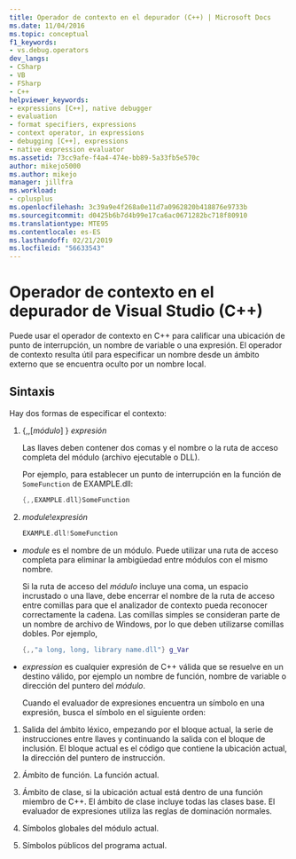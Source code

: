 ```yaml
---
title: Operador de contexto en el depurador (C++) | Microsoft Docs
ms.date: 11/04/2016
ms.topic: conceptual
f1_keywords:
- vs.debug.operators
dev_langs:
- CSharp
- VB
- FSharp
- C++
helpviewer_keywords:
- expressions [C++], native debugger
- evaluation
- format specifiers, expressions
- context operator, in expressions
- debugging [C++], expressions
- native expression evaluator
ms.assetid: 73cc9afe-f4a4-474e-bb89-5a33fb5e570c
author: mikejo5000
ms.author: mikejo
manager: jillfra
ms.workload:
- cplusplus
ms.openlocfilehash: 3c39a9e4f268a0e11d7a0962820b418876e9733b
ms.sourcegitcommit: d0425b6b7d4b99e17ca6ac0671282bc718f80910
ms.translationtype: MTE95
ms.contentlocale: es-ES
ms.lasthandoff: 02/21/2019
ms.locfileid: "56633543"
---
```

# <a name="context-operator-in-the-visual-studio-debugger-c"></a>Operador de contexto en el depurador de Visual Studio (C++)
Puede usar el operador de contexto en C++ para calificar una ubicación de punto de interrupción, un nombre de variable o una expresión. El operador de contexto resulta útil para especificar un nombre desde un ámbito externo que se encuentra oculto por un nombre local.

##  <a name="BKMK_Using_context_operators_to_specify_a_symbol"></a> Sintaxis
 Hay dos formas de especificar el contexto:

1.  {,,[*módulo*] } *expresión*

     Las llaves deben contener dos comas y el nombre o la ruta de acceso completa del módulo (archivo ejecutable o DLL).

     Por ejemplo, para establecer un punto de interrupción en la función de `SomeFunction` de EXAMPLE.dll:

    ```C++
    {,,EXAMPLE.dll}SomeFunction
    ```

2.  *module*!*expresión*

    ```C++
    EXAMPLE.dll!SomeFunction
    ```

- *module* es el nombre de un módulo. Puede utilizar una ruta de acceso completa para eliminar la ambigüedad entre módulos con el mismo nombre.

   Si la ruta de acceso del *módulo* incluye una coma, un espacio incrustado o una llave, debe encerrar el nombre de la ruta de acceso entre comillas para que el analizador de contexto pueda reconocer correctamente la cadena. Las comillas simples se consideran parte de un nombre de archivo de Windows, por lo que deben utilizarse comillas dobles. Por ejemplo,

  ```C++
  {,,"a long, long, library name.dll"} g_Var
  ```

- *expression* es cualquier expresión de C++ válida que se resuelve en un destino válido, por ejemplo un nombre de función, nombre de variable o dirección del puntero del *módulo*.

  Cuando el evaluador de expresiones encuentra un símbolo en una expresión, busca el símbolo en el siguiente orden:

1.  Salida del ámbito léxico, empezando por el bloque actual, la serie de instrucciones entre llaves y continuando la salida con el bloque de inclusión. El bloque actual es el código que contiene la ubicación actual, la dirección del puntero de instrucción.

2.  Ámbito de función. La función actual.

3.  Ámbito de clase, si la ubicación actual está dentro de una función miembro de C++. El ámbito de clase incluye todas las clases base. El evaluador de expresiones utiliza las reglas de dominación normales.

4.  Símbolos globales del módulo actual.

5.  Símbolos públicos del programa actual.